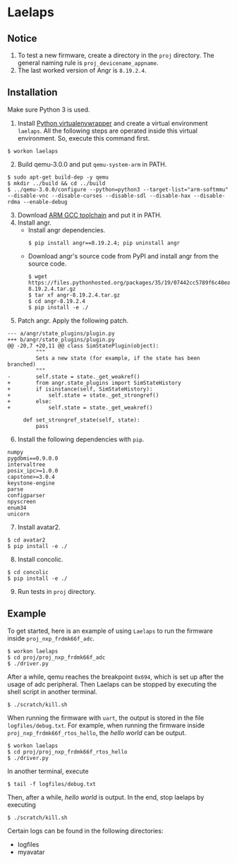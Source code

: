 # Laelaps


## Notice
1. To test a new firmware, create a directory in the ```proj``` directory. The general naming rule is ```proj_devicename_appname```.
2. The last worked version of Angr is `8.19.2.4`.


## Installation
Make sure Python 3 is used.

1. Install [Python virtualenvwrapper](https://virtualenvwrapper.readthedocs.io/en/latest/) and create a virtual environment `laelaps`. All the following steps are operated inside this virtual environment. So, execute this command first.
```
$ workon laelaps
```
2. Build qemu-3.0.0 and put `qemu-system-arm` in PATH.
```
$ sudo apt-get build-dep -y qemu
$ mkdir ../build && cd ../build
$ ../qemu-3.0.0/configure --python=python3 --target-list="arm-softmmu" --disable-vnc --disable-curses --disable-sdl --disable-hax --disable-rdma --enable-debug
```
3. Download [ARM GCC toolchain](https://developer.arm.com/open-source/gnu-toolchain/gnu-rm/downloads) and put it in PATH.
4. Install angr. 
   - Install angr dependencies.
     ```
     $ pip install angr==8.19.2.4; pip uninstall angr
     ```
   - Download angr's source code from PyPI and install angr from the source code.
     ```
     $ wget https://files.pythonhosted.org/packages/35/19/07442cc5789f6c40eae7ea2bd34a04402fa94f9e3d94cba0ab8354d231cf/angr-8.19.2.4.tar.gz
     $ tar xf angr-8.19.2.4.tar.gz
     $ cd angr-8.19.2.4
     $ pip install -e ./
     ```
5. Patch angr. Apply the following patch.
```
--- a/angr/state_plugins/plugin.py
+++ b/angr/state_plugins/plugin.py
@@ -20,7 +20,11 @@ class SimStatePlugin(object):
         """
         Sets a new state (for example, if the state has been branched)
         """
-        self.state = state._get_weakref()
+        from angr.state_plugins import SimStateHistory
+        if isinstance(self, SimStateHistory):
+            self.state = state._get_strongref()
+        else:
+            self.state = state._get_weakref()

     def set_strongref_state(self, state):
         pass
```
6. Install the following dependencies with `pip`.
```
numpy
pygdbmi==0.9.0.0
intervaltree
posix_ipc>=1.0.0
capstone>=3.0.4
keystone-engine
parse
configparser
npyscreen
enum34
unicorn
```
7. Install avatar2.
```
$ cd avatar2
$ pip install -e ./
```
8. Install concolic.
```
$ cd concolic
$ pip install -e ./
```
9. Run tests in `proj` directory.


## Example
To get started, here is an example of using `Laelaps` to run the firmware inside `proj_nxp_frdmk66f_adc`.

```
$ workon laelaps
$ cd proj/proj_nxp_frdmk66f_adc
$ ./driver.py
```
After a while, qemu reaches the breakpoint `0x694`, which is set up after the usage of adc peripheral. Then Laelaps can be stopped by executing the shell script in another terminal.
```
$ ./scratch/kill.sh
```

When running the firmware with `uart`, the output is stored in the file `logfiles/debug.txt`. For example, when running the firmware inside `proj_nxp_frdmk66f_rtos_hello`, the *hello world* can be output.
```
$ workon laelaps
$ cd proj/proj_nxp_frdmk66f_rtos_hello
$ ./driver.py
```
In another terminal, execute
```
$ tail -f logfiles/debug.txt
```
Then, after a while, *hello world* is output. In the end, stop laelaps by executing
```
$ ./scratch/kill.sh
```

Certain logs can be found in the following directories:
- logfiles
- myavatar
